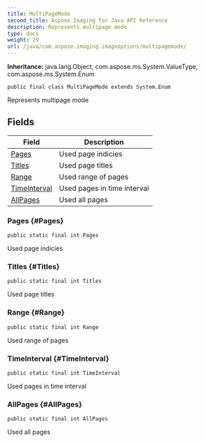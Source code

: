 ```yaml
---
title: MultiPageMode
second_title: Aspose.Imaging for Java API Reference
description: Represents multipage mode
type: docs
weight: 29
url: /java/com.aspose.imaging.imageoptions/multipagemode/
---
```

**Inheritance:**
java.lang.Object, com.aspose.ms.System.ValueType, com.aspose.ms.System.Enum
```
public final class MultiPageMode extends System.Enum
```

Represents multipage mode
## Fields

| Field | Description |
| --- | --- |
| [Pages](#Pages) | Used page indicies |
| [Titles](#Titles) | Used page titles |
| [Range](#Range) | Used range of pages |
| [TimeInterval](#TimeInterval) | Used pages in time interval |
| [AllPages](#AllPages) | Used all pages |
### Pages {#Pages}
```
public static final int Pages
```


Used page indicies

### Titles {#Titles}
```
public static final int Titles
```


Used page titles

### Range {#Range}
```
public static final int Range
```


Used range of pages

### TimeInterval {#TimeInterval}
```
public static final int TimeInterval
```


Used pages in time interval

### AllPages {#AllPages}
```
public static final int AllPages
```


Used all pages

